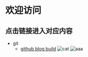 ﻿# 欢迎访问
## 点击链接进入对应内容
- git
	- [github blog build](https://github.com/xiaoniuxiangqianchong/xiaoniuxiangqianchong.github.io/edit/master/index.md)
	![cat](https://octodex.github.com/images/yaktocat.png)
	![aaa](https://ss0.bdstatic.com/94oJfD_bAAcT8t7mm9GUKT-xh_/timg?image&quality=100&size=b4000_4000&sec=1539671512&di=07043b4d91d006b84c4b08505664a085&src=http://pic34.photophoto.cn/20150117/0005018381613004_b.jpg)
